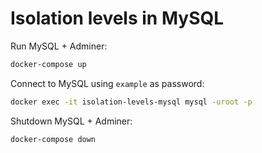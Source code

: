 # Isolation levels in MySQL

Run MySQL + Adminer:

```bash
docker-compose up
```

Connect to MySQL using `example` as password:

```bash
docker exec -it isolation-levels-mysql mysql -uroot -p
```

Shutdown MySQL + Adminer:

```bash
docker-compose down
```
